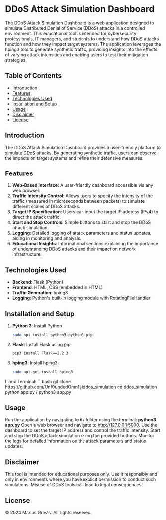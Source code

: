 # DDoS Attack Simulation Dashboard

The DDoS Attack Simulation Dashboard is a web application designed to simulate Distributed Denial of Service (DDoS) attacks in a controlled environment. This educational tool is intended for cybersecurity professionals, IT managers, and students to understand how DDoS attacks function and how they impact target systems. The application leverages the hping3 tool to generate synthetic traffic, providing insights into the effects of varying attack intensities and enabling users to test their mitigation strategies.

## Table of Contents
- [Introduction](#introduction)
- [Features](#features)
- [Technologies Used](#technologies-used)
- [Installation and Setup](#installation-and-setup)
- [Usage](#usage)
- [Disclaimer](#disclaimer)
- [License](#license)

## Introduction

The DDoS Attack Simulation Dashboard provides a user-friendly platform to simulate DDoS attacks. By generating synthetic traffic, users can observe the impacts on target systems and refine their defensive measures.

## Features

1. **Web-Based Interface**: A user-friendly dashboard accessible via any web browser.
2. **Traffic Intensity Control**: Allows users to specify the intensity of the traffic (measured in microseconds between packets) to simulate different scales of DDoS attacks.
3. **Target IP Specification**: Users can input the target IP address (IPv4) to direct the attack traffic.
4. **Start and Stop Controls**: Simple buttons to start and stop the DDoS attack simulation.
5. **Logging**: Detailed logging of attack parameters and status updates, aiding in monitoring and analysis.
6. **Educational Insights**: Informational sections explaining the importance of understanding DDoS attacks and their impact on network infrastructure.

## Technologies Used

- **Backend**: Flask (Python)
- **Frontend**: HTML, CSS (embedded in HTML)
- **Traffic Generation**: hping3
- **Logging**: Python's built-in logging module with RotatingFileHandler

## Installation and Setup

1. **Python 3**: Install Python 
    ```bash
   sudo apt install python3 python3-pip
2. **Flask**: Install Flask using pip:
   ```bash
   pip3 install Flask==2.2.3
3. **hping3**: Install hping3:
    ```bash
   sudo apt-get install hping3
Linux Terminal:
    ```bash
    git clone https://github.com/Unf0undedOmn1s/ddos_simulation
    cd ddos_simulation
    python app.py / python3 app.py

## Usage
Run the application by navigating to its folder using the terminal: **python3 app.py**
    Open a web browser and navigate to http://127.0.0.1:5000.
    Use the dashboard to set the target IP address and control the traffic intensity.
    Start and stop the DDoS attack simulation using the provided buttons.
    Monitor the logs for detailed information on the attack parameters and status updates.

## Disclaimer

This tool is intended for educational purposes only. Use it responsibly and only in environments where you have explicit permission to conduct such simulations. Misuse of DDoS tools can lead to legal consequences.

## License
© 2024 Marios Grivas. All rights reserved.
